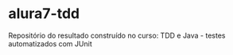 # alura7-tdd
  Repositório do resultado construído no curso: TDD e Java - testes automatizados com JUnit
